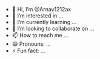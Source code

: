 - 👋 Hi, I’m @Arnav1212ax
- 👀 I’m interested in ...
- 🌱 I’m currently learning ...
- 💞️ I’m looking to collaborate on ...
- 📫 How to reach me ...
- 😄 Pronouns: ...
- ⚡ Fun fact: ...

<!---
Arnav1212ax/Arnav1212ax is a ✨ special ✨ repository because its `README.md` (this file) appears on your GitHub profile.
You can click the Preview link to take a look at your changes.
--->
